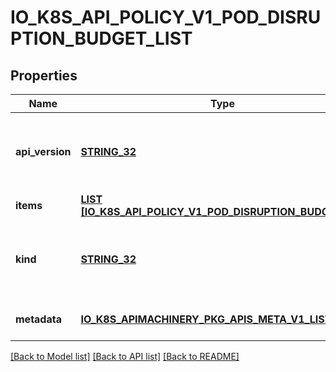 # IO_K8S_API_POLICY_V1_POD_DISRUPTION_BUDGET_LIST

## Properties
Name | Type | Description | Notes
------------ | ------------- | ------------- | -------------
**api_version** | [**STRING_32**](STRING_32.md) | APIVersion defines the versioned schema of this representation of an object. Servers should convert recognized schemas to the latest internal value, and may reject unrecognized values. More info: https://git.k8s.io/community/contributors/devel/sig-architecture/api-conventions.md#resources | [optional] [default to null]
**items** | [**LIST [IO_K8S_API_POLICY_V1_POD_DISRUPTION_BUDGET]**](io.k8s.api.policy.v1.PodDisruptionBudget.md) | Items is a list of PodDisruptionBudgets | [default to null]
**kind** | [**STRING_32**](STRING_32.md) | Kind is a string value representing the REST resource this object represents. Servers may infer this from the endpoint the client submits requests to. Cannot be updated. In CamelCase. More info: https://git.k8s.io/community/contributors/devel/sig-architecture/api-conventions.md#types-kinds | [optional] [default to null]
**metadata** | [**IO_K8S_APIMACHINERY_PKG_APIS_META_V1_LIST_META**](io.k8s.apimachinery.pkg.apis.meta.v1.ListMeta.md) |  | [optional] [default to null]

[[Back to Model list]](../README.md#documentation-for-models) [[Back to API list]](../README.md#documentation-for-api-endpoints) [[Back to README]](../README.md)


